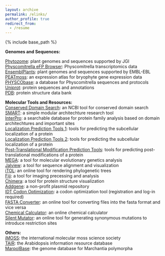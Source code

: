 ```yaml
---
layout: archive
permalink: /elinks/
author_profile: true
redirect_from:
  - /resume
---
```


{% include base_path %}

<b>Genomes and Sequences:</b> <br>

<a href="https://phytozome-next.jgi.doe.gov/">Phytozome</a>: plant genomes and sequences supported by JGI <br>
<a href="https://bar.utoronto.ca/efp_physcomitrella/cgi-bin/efpWeb.cgi">Physcomitrella eFP Browser</a>: Physcomitrella transcriptomics data <br>
<a href="http://plants.ensembl.org/index.html">EnsemblPlants</a>: plant genomes and sequences supported by EMBL-EBL <br>
<a href="https://peatmoss.plantcode.cup.uni-freiburg.de/ppatens_db/pp_search_input.php">PEATmoss</a>: an expression atlas for bryophyte gene expression data <br>
<a href="https://moss.nibb.ac.jp/">PHYSCObase</a>: a database for Physcomitrella sequences and protocols <br>
<a href="https://www.uniprot.org/">Uniprot</a>: protein sequences and annotations <br>
<a href="https://www.rcsb.org/">PDB</a>: protein structure data bank

<b>Molecular Tools and Resources:</b> <br>
<a href="https://www.ncbi.nlm.nih.gov/Structure/cdd/wrpsb.cgi">Conserved Domain Search</a>: an NCBI tool for conserved domain search <br>
<a href="http://smart.embl-heidelberg.de/">SMART</a>: a simple modular architechture research tool <br>
<a href="https://www.ebi.ac.uk/interpro/">InterPro</a>: a searchable database for protein family analysis based on domain architechtures and important sites <br>
<a href="https://bioinformatics.ysu.edu/tools/subcell.html">Localization Prediction Tools 1</a>: tools for predicting the subcellular localization of a protein <br>
<a href="https://www.geneinfinity.org/sp/sp_proteinloc.html">Localization Prediction Tools 2</a>: tools for predicting the subcellular localization of a protein <br>
<a href="https://www.geneinfinity.org/sp/sp_proteinptmodifs.html">Post-Translational Modification Prediction Tools</a>: tools for predicting post-translational modifications of a protein <br>
<a href="https://www.megasoftware.net/">MEGA</a>: a tool for molecular evolutionary genetics analysis <br>
<a href="https://www.jalview.org/">Jalview</a>: a tool for sequence alignment and visualization <br>
<a href="https://itol.embl.de/">iTOL</a>: an online tool for rendering phylogenetic trees <br>
<a href="https://imagej.net/software/fiji/">Fiji</a>: a tool for imaging precessing and analysis <br>
<a href="https://www.cgl.ucsf.edu/chimera/">Chimera</a>: a tool for protein structure visualization <br>
<a href="https://www.addgene.org/">Addgene</a>: a non-profit plasmid repository <br>
<a href="https://sg.idtdna.com/pages/tools/codon-optimization-tool">IDT Codon Optimization</a>: a codon optimization tool (registration and log-in required) <br>
<a href="https://www.hiv.lanl.gov/content/sequence/FORMAT_CONVERSION/form.html">FASTA Converter</a>: an online tool for converting files into the fasta format and vice versa <br>
<a href="https://molbiotools.com/chemicalcalculator.php">Chemical Calculator</a>: an online chemical calculator <br>
<a href="https://molbiotools.com/silentmutator.php">Silent Mutator</a>: an online tool for generating synonymous mutations to introduce restriction sites <br>

<b>Others:</b> <br>
<a href="http://imoss.org/index.php">iMOSS</a>: the international molecular moss science society <br>
<a href="https://www.arabidopsis.org/">TAIR</a>: the Arabidopsis information resource database <br>
<a href="https://marchantia.info/">MarpolBase</a>: the genome database for Marchantia polymorpha <br>